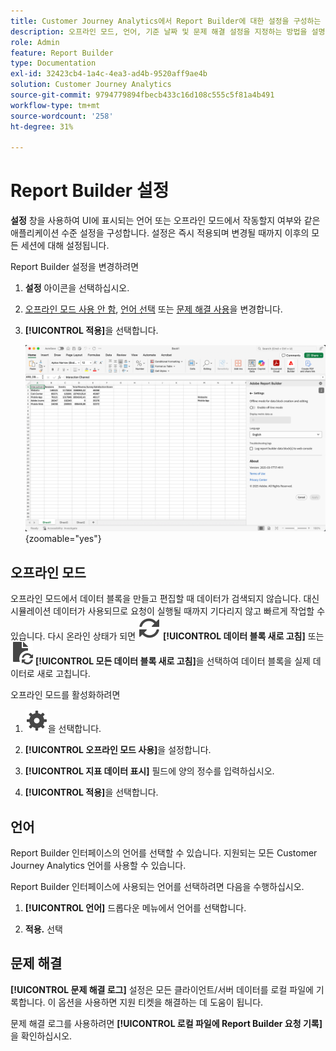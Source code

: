 ```yaml
---
title: Customer Journey Analytics에서 Report Builder에 대한 설정을 구성하는 방법
description: 오프라인 모드, 언어, 기준 날짜 및 문제 해결 설정을 지정하는 방법을 설명합니다.
role: Admin
feature: Report Builder
type: Documentation
exl-id: 32423cb4-1a4c-4ea3-ad4b-9520aff9ae4b
solution: Customer Journey Analytics
source-git-commit: 9794779894fbecb433c16d108c555c5f81a4b491
workflow-type: tm+mt
source-wordcount: '258'
ht-degree: 31%

---
```


# Report Builder 설정

**설정** 창을 사용하여 UI에 표시되는 언어 또는 오프라인 모드에서 작동할지 여부와 같은 애플리케이션 수준 설정을 구성합니다. 설정은 즉시 적용되며 변경될 때까지 이후의 모든 세션에 대해 설정됩니다.

Report Builder 설정을 변경하려면

1. **설정** 아이콘을 선택하십시오.

1. [오프라인 모드 사용 안 함](#off-line-mode), [언어 선택](#language) 또는 [문제 해결 사용](#troubleshooting)을 변경합니다.

1. **[!UICONTROL 적용]**&#x200B;을 선택합니다.

   ![취소 및 적용 단추를 표시하는 Report Builder 날짜 범위 창](./assets/report-builder-settings.png){zoomable="yes"}

## 오프라인 모드

오프라인 모드에서 데이터 블록을 만들고 편집할 때 데이터가 검색되지 않습니다. 대신 시뮬레이션 데이터가 사용되므로 요청이 실행될 때까지 기다리지 않고 빠르게 작업할 수 있습니다. 다시 온라인 상태가 되면 ![새로 고침](/help/assets/icons/Refresh.svg) **[!UICONTROL 데이터 블록 새로 고침]** 또는 ![문서 새로 고침](/help/assets/icons/DocumentRefresh.svg) **[!UICONTROL 모든 데이터 블록 새로 고침]**&#x200B;을 선택하여 데이터 블록을 실제 데이터로 새로 고칩니다.

오프라인 모드를 활성화하려면

1. ![설정](/help/assets/icons/Setting.svg)을 선택합니다.

1. **[!UICONTROL 오프라인 모드 사용]**&#x200B;을 설정합니다.

1. **[!UICONTROL 지표 데이터 표시]** 필드에 양의 정수를 입력하십시오.

1. **[!UICONTROL 적용]**&#x200B;을 선택합니다.


## 언어

Report Builder 인터페이스의 언어를 선택할 수 있습니다. 지원되는 모든 Customer Journey Analytics 언어를 사용할 수 있습니다.

Report Builder 인터페이스에 사용되는 언어를 선택하려면 다음을 수행하십시오.

1. **[!UICONTROL 언어]** 드롭다운 메뉴에서 언어를 선택합니다.

1. **적용.** 선택

## 문제 해결

**[!UICONTROL 문제 해결 로그]** 설정은 모든 클라이언트/서버 데이터를 로컬 파일에 기록합니다. 이 옵션을 사용하면 지원 티켓을 해결하는 데 도움이 됩니다.

문제 해결 로그를 사용하려면 **[!UICONTROL 로컬 파일에 Report Builder 요청 기록]**&#x200B;을 확인하십시오.
